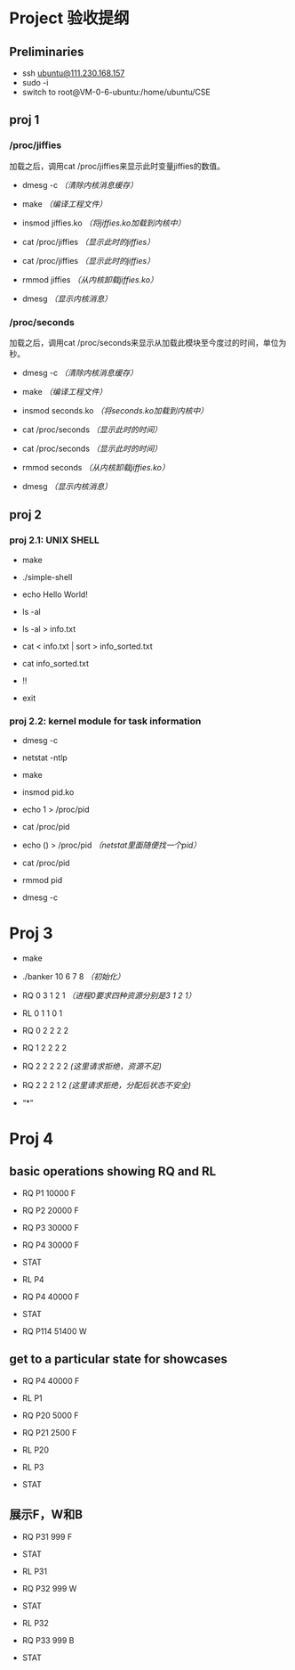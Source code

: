 # Project 验收提纲

## Preliminaries

- ssh ubuntu@111.230.168.157
- sudo -i
- switch to root@VM-0-6-ubuntu:/home/ubuntu/CSE

## proj 1

### /proc/jiffies

加载之后，调用cat /proc/jiffies来显示此时变量jiffies的数值。

- dmesg -c *（清除内核消息缓存）*

- make *（编译工程文件）*

- insmod jiffies.ko *（将jiffies.ko加载到内核中）*

- cat /proc/jiffies *（显示此时的jiffies）*

- cat /proc/jiffies *（显示此时的jiffies）*

- rmmod jiffies *（从内核卸载jiffies.ko）*

- dmesg *（显示内核消息）*

### /proc/seconds

加载之后，调用cat /proc/seconds来显示从加载此模块至今度过的时间，单位为秒。

- dmesg -c *（清除内核消息缓存）*

- make *（编译工程文件）*

- insmod seconds.ko *（将seconds.ko加载到内核中）*

- cat /proc/seconds *（显示此时的时间）*

- cat /proc/seconds *（显示此时的时间）*

- rmmod seconds *（从内核卸载jiffies.ko）*

- dmesg *（显示内核消息）*

## proj 2

### proj 2.1: UNIX SHELL

- make

- ./simple-shell

- echo Hello World!

- ls -al

- ls -al > info.txt

- cat < info.txt | sort > info_sorted.txt

- cat info_sorted.txt

- !!

- exit

### proj 2.2: kernel module for task information

- dmesg -c

- netstat -ntlp

- make

- insmod pid.ko

- echo 1 > /proc/pid

- cat /proc/pid

- echo () > /proc/pid *（netstat里面随便找一个pid）*

- cat /proc/pid

- rmmod pid

- dmesg -c

# Proj 3

- make

- ./banker 10 6 7 8 *（初始化）*

- RQ 0 3 1 2 1 *（进程0要求四种资源分别是3 1 2 1）*

- RL 0 1 1 0 1

- RQ 0 2 2 2 2

- RQ 1 2 2 2 2

- RQ 2 2 2 2 2 *(这里请求拒绝，资源不足)*

- RQ 2 2 2 1 2 *(这里请求拒绝，分配后状态不安全)*

- “*”

# Proj 4

## basic operations showing RQ and RL

- RQ P1 10000 F

- RQ P2 20000 F

- RQ P3 30000 F

- RQ P4 30000 F

- STAT

- RL P4

- RQ P4 40000 F

- STAT

- RQ P114 51400 W

## get to a particular state for showcases

- RQ P4 40000 F

- RL P1

- RQ P20 5000 F

- RQ P21 2500 F

- RL P20

- RL P3

- STAT

## 展示F，W和B

- RQ P31 999 F

- STAT

- RL P31

- RQ P32 999 W

- STAT

- RL P32

- RQ P33 999 B

- STAT